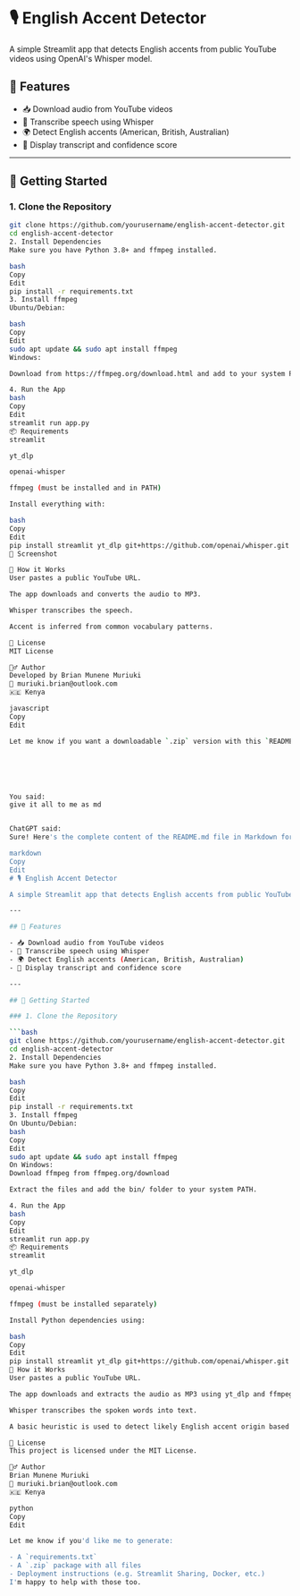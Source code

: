 # 🎙️ English Accent Detector

A simple Streamlit app that detects English accents from public YouTube videos using OpenAI's Whisper model.

## 🔧 Features

- 📥 Download audio from YouTube videos
- 🧠 Transcribe speech using Whisper
- 🌍 Detect English accents (American, British, Australian)
- 📃 Display transcript and confidence score

---

## 🚀 Getting Started

### 1. Clone the Repository

```bash
git clone https://github.com/yourusername/english-accent-detector.git
cd english-accent-detector
2. Install Dependencies
Make sure you have Python 3.8+ and ffmpeg installed.

bash
Copy
Edit
pip install -r requirements.txt
3. Install ffmpeg
Ubuntu/Debian:

bash
Copy
Edit
sudo apt update && sudo apt install ffmpeg
Windows:

Download from https://ffmpeg.org/download.html and add to your system PATH.

4. Run the App
bash
Copy
Edit
streamlit run app.py
📦 Requirements
streamlit

yt_dlp

openai-whisper

ffmpeg (must be installed and in PATH)

Install everything with:

bash
Copy
Edit
pip install streamlit yt_dlp git+https://github.com/openai/whisper.git
📸 Screenshot

🧠 How it Works
User pastes a public YouTube URL.

The app downloads and converts the audio to MP3.

Whisper transcribes the speech.

Accent is inferred from common vocabulary patterns.

📝 License
MIT License

🙋‍♂️ Author
Developed by Brian Munene Muriuki
📧 muriuki.brian@outlook.com
🇰🇪 Kenya

javascript
Copy
Edit

Let me know if you want a downloadable `.zip` version with this `README.md`, a sample `requirements.txt`, and `app.py` included.






You said:
give it all to me as md


ChatGPT said:
Sure! Here's the complete content of the README.md file in Markdown format:

markdown
Copy
Edit
# 🎙️ English Accent Detector

A simple Streamlit app that detects English accents from public YouTube videos using OpenAI's Whisper model.

---

## 🔧 Features

- 📥 Download audio from YouTube videos
- 🧠 Transcribe speech using Whisper
- 🌍 Detect English accents (American, British, Australian)
- 📃 Display transcript and confidence score

---

## 🚀 Getting Started

### 1. Clone the Repository

```bash
git clone https://github.com/yourusername/english-accent-detector.git
cd english-accent-detector
2. Install Dependencies
Make sure you have Python 3.8+ and ffmpeg installed.

bash
Copy
Edit
pip install -r requirements.txt
3. Install ffmpeg
On Ubuntu/Debian:
bash
Copy
Edit
sudo apt update && sudo apt install ffmpeg
On Windows:
Download ffmpeg from ffmpeg.org/download

Extract the files and add the bin/ folder to your system PATH.

4. Run the App
bash
Copy
Edit
streamlit run app.py
📦 Requirements
streamlit

yt_dlp

openai-whisper

ffmpeg (must be installed separately)

Install Python dependencies using:

bash
Copy
Edit
pip install streamlit yt_dlp git+https://github.com/openai/whisper.git
🧠 How it Works
User pastes a public YouTube URL.

The app downloads and extracts the audio as MP3 using yt_dlp and ffmpeg.

Whisper transcribes the spoken words into text.

A basic heuristic is used to detect likely English accent origin based on word patterns.

📝 License
This project is licensed under the MIT License.

🙋‍♂️ Author
Brian Munene Muriuki
📧 muriuki.brian@outlook.com
🇰🇪 Kenya

python
Copy
Edit

Let me know if you'd like me to generate:

- A `requirements.txt`
- A `.zip` package with all files
- Deployment instructions (e.g. Streamlit Sharing, Docker, etc.)  
I'm happy to help with those too.
